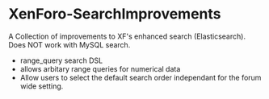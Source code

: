 # XenForo-SearchImprovements

A Collection of improvements to XF's enhanced search (Elasticsearch). Does NOT work with MySQL search.

- range_query search DSL
 - allows arbitary range queries for numerical data
- Allow users to select the default search order independant for the forum wide setting.

